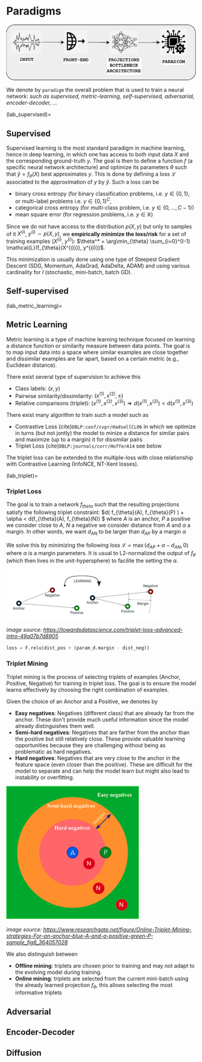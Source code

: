 # Paradigms

![top](/images/top.png)

We denote by `paradigm` the overall problem that is used to train a neural network: *such as supervised, metric-learning, self-supervised, adversarial, encoder-decoder, ...*



(lab_supervised)=
## Supervised

Supervised learning is the most standard paradigm in machine learning, hence in deep learning, in which one has access to both input data $X$ and the corresponding ground-truth $y$.
The goal is then to define a function $f$ (a specific neural network architecture) and optimize its parameters $\theta$ such that $\hat{y}=f_{\theta}(X)$ best approximates $y$.
This is done by defining a loss $\mathcal{L}$ associated to the approximation of $y$ by $\hat{y}$.
Such a loss can be
- binary cross entropy (for binary classification problems, i.e. $y \in \{0,1\}$, or multi-label problems i.e. $y \in \{0,1\}^C$,
- categorical cross entropy (for multi-class problem, i.e. $y \in \{0,\ldots, C-1\}$)
- mean square error (for regression problems, i.e. $y \in \mathbb{R}$)

Since we do not have access to the distribution $p(X,y)$ but only to samples of it $X^{(i)}$, $y^{(i)} \sim p(X,y)$, we **empirically minimize the loss/risk** for a set of training examples $(X^{(i)}$, $y^{(i)})$:
$\theta^* = \arg\min_{\theta} \sum_{i=0}^{I-1} \mathcal{L}(f_{\theta}(X^{(i)}), y^{(i)})$.

This minimization is usually done using one type of Steepest Gradient Descent (SDG, Momentum, AdaGrad, AdaDelta, ADAM) and using various cardinality for $I$ (stochastic, mini-batch, batch GD).


## Self-supervised





(lab_metric_learning)=
## Metric Learning

Metric learning is a type of machine learning technique focused on learning a distance function or similarity measure between data points. The goal is to map input data into a space where similar examples are close together and dissimilar examples are far apart, based on a certain metric (e.g., Euclidean distance).

There exist several type of supervision to achieve this
- Class labels: $(x,y)$
- Pairwise similarity/dissimilarity: $(x^{(1)},x^{(2)},\pm)$
- Relative comparisons (triplet): $(x^{(1)}, x^{(2)},x^{(3)}) \Rightarrow d(x^{(1)},x^{(2)}) < d(x^{(1)},x^{(3)})$

There exist many algorithm to train such a model such as
- Contrastive Loss {cite}`DBLP:conf/cvpr/HadsellCL06` in which we optimize in turns (but not jontly) the model to minize a distance for similar pairs and maximize (up to a margin) it for dissimilar pairs
- Triplet Loss {cite}`DBLP:journals/corr/HofferA14` see below

The triplet loss can be extended to the multiple-loss with close relationship with Contrastive Learning (InfoNCE, NT-Xent losses).



(lab_triplet)=
### Triplet Loss

The goal is to train a network $f_{theta}$ such that the resulting projections satisfy the following triplet constraint:
$d( f_{\theta}(A), f_{\theta}(P) ) + \alpha < d(f_{\theta}(A), f_{\theta}(N)) $
where $A$ is an anchor, $P$ a positive we consider close to $A$, $N$ a negative we consider distance from $A$ and $\alpha$ a margin.
In other words, we want $d_{AN}$ to be larger than $d_{AP}$ by a margin $\alpha$

We solve this by minimizing the following loss
$\mathcal{L} = \max(d_{AP} + \alpha - d_{AN},0)$ where $\alpha$ is a margin parameters.
It is usual to L2-normalized the output of $f_{\theta}$ (which then lives in the unit-hypersphere) to facilite the setting the $\alpha$.

![triplet-loss](/images/brick_triplet.png)

*image source: https://towardsdatascience.com/triplet-loss-advanced-intro-49a07b7d8905*


```python
loss = F.relu(dist_pos + (param_d.margin - dist_neg))
```


### Triplet Mining

Triplet mining is the process of selecting triplets of examples (Anchor, Positive, Negative) for training in triplet loss.
The goal is to ensure the model learns effectively by choosing the right combination of examples.

Given the choice of an Anchor and a Positive, we denotes by

- **Easy negatives**: Negatives (different class) that are already far from the anchor. These don't provide much useful information since the model already distinguishes them well.
- **Semi-hard negatives**: Negatives that are farther from the anchor than the positive but still relatively close. These provide valuable learning opportunities because they are challenging without being as problematic as hard negatives.
- **Hard negatives**: Negatives that are very close to the anchor in the feature space (even closer than the positive). These are difficult for the model to separate and can help the model learn but might also lead to instability or overfitting.

![tripletmining](/images/brick_tripletmining.png)

*image source: https://www.researchgate.net/figure/Online-Triplet-Mining-strategies-For-an-anchor-blue-A-and-a-positive-green-P-sample_fig6_364057028*

We also distinguish between
- **Offline mining**: triplets are chosen prior to training and may not adapt to the evolving model during training.
- **Online mining**: triplets are selected from the current mini-batch using the already learned projection $f_{\theta}$, this allows selecting the most informative triplets



## Adversarial

## Encoder-Decoder

## Diffusion
